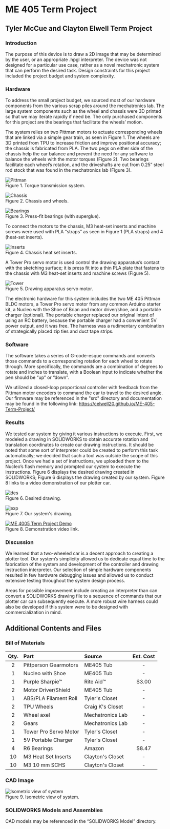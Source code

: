 # ME 405 Term Project
## Tyler McCue and Clayton Elwell Term Project



### Introduction
The purpose of this device is to draw a 2D image that may be determined by the user, or an appropriate 
.hpgl interpreter. The device was not designed for a particular use case, rather as a novel mechatronic 
system that can perform the desired task. Design constraints for this project included the project budget 
and system complexity. 

### Hardware
To address the small project budget, we sourced most of our hardware components from the various scrap piles 
around the mechatronics lab. The large system components such as the wheel and chassis were 3D printed so that 
we may iterate rapidly if need be. The only purchased components for this project are the bearings that 
facilitate the wheels’ motion.

The system relies on two Pittman motors to actuate corresponding wheels that are linked via a simple gear train, 
as seen in Figure 1. The wheels are 3D printed from TPU to increase friction and improve positional accuracy; 
the chassis is fabricated from PLA. The two pegs on either side of the chassis help the car balance and prevent 
the need for any software to balance the wheels with the motor torques (Figure 2). Two bearings facilitate each wheel’s 
rotation, and the driveshafts are cut from 0.25” steel rod stock that was found in the mechatronics lab (Figure 3). 

![Pittman](geartrain.JPG)
<br>
Figure 1. Torque transmission system.

![Chassis](sys3.jpg)
<br>
Figure 2. Chassis and wheels.

![Bearings](sys1.JPG)
<br>
Figure 3. Press-fit bearings (with superglue).

To connect the motors to the chassis, M3 heat-set inserts and machine screws were used with PLA “straps” as 
seen in Figure 1 (PLA straps) and 4 (heat-set inserts). 

![Inserts](sys2.JPG)
<br>
Figure 4. Chassis heat set inserts.

A Tower Pro servo motor is used control the drawing apparatus’s contact with the sketching surface; it is 
press fit into a thin PLA plate that fastens to the chassis with M3 heat-set inserts and machine screws (Figure 5).

![Tower](towerpro.PNG)
<br>
Figure 5. Drawing apparatus servo motor.

The electronic hardware for this system includes the two ME 405 Pittman BLDC motors, a Tower Pro servo motor 
from any common Arduino starter kit, a Nucleo with the Shoe of Brian and motor driver/shoe, and a portable 
charger (optional). The portable charger replaced our original intent of using an RC battery, because the 
portable charger had a convenient 5V power output, and it was free. The harness was a rudimentary combination 
of strategically placed zip ties and duct tape strips.

### Software
The software takes a series of G-code-esque commands and converts those commands to a corresponding rotation 
for each wheel to rotate through. More specifically, the commands are a combination of degrees to rotate and 
inches to translate, with a Boolean input to indicate whether the pen should be “up” or “down”. 

We utilized a closed-loop proportional controller with feedback from the Pittman motor encoders to command the 
car to travel to the desired angle. Our firmware may be referenced in the "src" directory and documentation may
be found in the following link: https://celwell20.github.io/ME-405-Term-Project/

### Results
We tested our system by giving it various instructions to execute. First, we modeled a drawing in SOLIDWORKS to 
obtain accurate rotation and translation coordinates to create our drawing instructions. It should be noted that 
some sort of interpreter could be created to perform this task automatically; we decided that such a tool was 
outside the scope of this project. Once we had a set of instructions, we uploaded them to the Nucleo’s flash 
memory and prompted our system to execute the instructions. Figure 6 displays the desired drawing created in 
SOLIDWORKS; Figure 6 displays the drawing created by our system. Figure 8 links to a video demonstration of our 
plotter car.

![des](des.JPG)
<br>
Figure 6. Desired drawing.

![exp](exp.JPG)
<br>
Figure 7. Our system's drawing.

[![ME 4005 Term Project Demo](https://res.cloudinary.com/marcomontalbano/image/upload/v1647303563/video_to_markdown/images/youtube--QUkxFrMt-7k-c05b58ac6eb4c4700831b2b3070cd403.jpg)](https://www.youtube.com/watch?v=QUkxFrMt-7k "ME 405 Term Project Demo")
<br>
Figure 8. Demonstration video link.


### Discussion
We learned that a two-wheeled car is a decent approach to creating a plotter tool. Our system’s simplicity allowed 
us to dedicate equal time to the fabrication of the system and development of the controller and drawing 
instruction interpreter. Our selection of simple hardware components resulted in few hardware debugging issues 
and allowed us to conduct extensive testing throughout the system design process. 

Areas for possible improvement include creating an interpreter than can convert a SOLIDWORKS drawing file to a 
sequence of commands that our plotter car can subsequently execute. A more robust wire harness could also be 
developed if this system were to be designed with commercialization in mind. 


## Additional Contents and Files

### Bill of Materials

| Qty. | Part                  | Source                | Est. Cost |
|:----:|:----------------------|:----------------------|:---------:|
|  2   | Pittperson Gearmotors | ME405 Tub             |     -     |
|  1   | Nucleo with Shoe      | ME405 Tub             |     -     |
|  1   | Purple Sharpie&trade; | Rite Aid&trade;       |   $3.00   |
|  2   | Motor Driver/Shield   | ME405 Tub             |     -     |
|  1   | ABS/PLA Filament Roll | Tyler's Closet        |     -     |
|  2   | TPU Wheels            | Craig K's Closet      |     -     |
|  2   | Wheel axel            | Mechatronics Lab      |     -     |
|  2   | Gears                 | Mechatronics Lab      |     -     |
|  1   | Tower Pro Servo Motor | Tyler's Closet        |     -     |
|  1   | 5V Portable Charger   | Tyler's Closet        |     -     |
|  4   | R6 Bearings           | Amazon                |   $8.47   |
|  10  | M3 Heat Set Inserts   | Clayton's Closet      |     -     |
|  10  | M3 10 mm SCHS         | Clayton's Closet      |     -     |


### CAD Image

![Isometric view of system](cad.PNG)
<br>
Figure 9. Isometric view of system.


### SOLIDWORKS Models and Assemblies
CAD models may be referenced in the “SOLIDWORKS Model” directory.